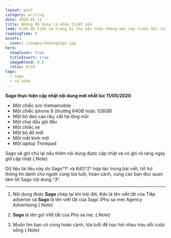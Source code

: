 ```yaml
---
layout: post
category: writing
date: 2020-05-11
title: Những đồ dùng cá nhân thiết yếu
lede: Kiếm đủ tiền và trang bị cho bản thân những món này trước khi rời khỏi nhà dạo bước giang hồ và làm nghề nhé.
readingTime: 9
assets:
  cover: /images/dodungSago.jpg
hero:
  showCover: true
  titleInvert: true
  imageBlend: 0.6
  ratio: 9/16
tags:
  - Sago
  - cá nhân
---
```

**Sago thực hiện cập nhật nội dung mới nhất lúc 11/05/2020**

- Một chiếc sim Vietnamobile
- Một chiếc iphone 8 (thường 64GB hoặc 128GB)
- Một bộ dao cạo râu, cắt tỉa lông mũi
- Một chai dầu gội đầu
- Một chiếc xe
- Một bộ đồ mới
- Một mắt kính mới
- Một laptop Thinkpad


<Media ratio="844/1500" image="/images/dodungSago.jpg"/>



Sago sẽ ghi chú lại nếu thêm nội dung được cập nhật và có ghi rõ ràng ngày giờ cập nhật {.Note}

Dữ liệu tài liệu này do Sago^1^ và KdO^2^ hợp tác trong bài viết, hỗ trợ thông tin dành cho người cùng lứa tuổi, hoàn cảnh, cùng các bạn đọc quan tâm tới Sago nội dung.^3^.

---

1. Nội dung được **Sago** chép lại khi trải đời, Kdo là tên viết tắt của Tiếp adsense và **Sago** là tên viết tắt của Sago (Phu sa me) Agency Advertising {.Note}

2. **Sago** là tên gọi Viết tắt của Phù sa mẹ. {.Note}

3. Muốn tìm bạn có cùng hoàn cảnh, lứa tuổi để học hỏi nhau trau dồi cuộc sống {.Note}

<script>
import Media from "../../src/components/Media";

export default {
  components: { Media }
}
</script>
